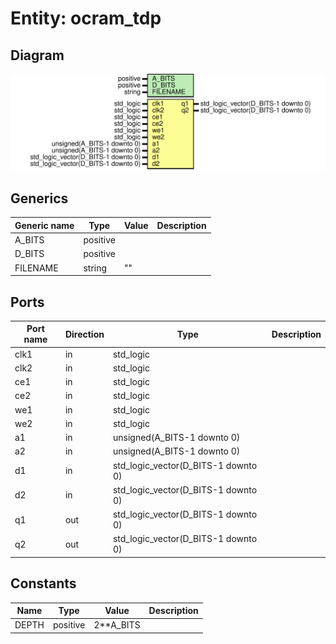 # Entity: ocram_tdp
## Diagram
![Diagram](ocram_tdp.svg "Diagram")
## Generics
| Generic name | Type     | Value | Description |
| ------------ | -------- | ----- | ----------- |
| A_BITS       | positive |       |             |
| D_BITS       | positive |       |             |
| FILENAME     | string   | ""    |             |
## Ports
| Port name | Direction | Type                                | Description |
| --------- | --------- | ----------------------------------- | ----------- |
| clk1      | in        | std_logic                           |             |
| clk2      | in        | std_logic                           |             |
| ce1       | in        | std_logic                           |             |
| ce2       | in        | std_logic                           |             |
| we1       | in        | std_logic                           |             |
| we2       | in        | std_logic                           |             |
| a1        | in        | unsigned(A_BITS-1 downto 0)         |             |
| a2        | in        | unsigned(A_BITS-1 downto 0)         |             |
| d1        | in        | std_logic_vector(D_BITS-1 downto 0) |             |
| d2        | in        | std_logic_vector(D_BITS-1 downto 0) |             |
| q1        | out       | std_logic_vector(D_BITS-1 downto 0) |             |
| q2        | out       | std_logic_vector(D_BITS-1 downto 0) |             |
## Constants
| Name  | Type     | Value      | Description |
| ----- | -------- | ---------- | ----------- |
| DEPTH | positive |  2**A_BITS |             |
